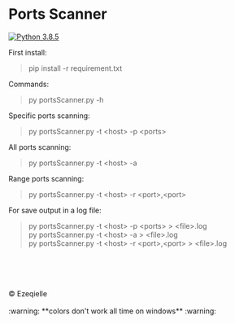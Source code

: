 # Ports Scanner

[![Python 3.8.5](https://img.shields.io/badge/python-3.8.5-blue.svg)](https://www.python.org/downloads/release/python-385/)

First install:
> pip install -r requirement.txt

Commands:
> py portsScanner.py -h

Specific ports scanning:
> py portsScanner.py -t \<host> -p \<ports>

All ports scanning:
> py portsScanner.py -t \<host> -a

Range ports scanning:
> py portsScanner.py -t \<host> -r \<port>,\<port>

For save output in a log file:
> py portsScanner.py -t \<host> -p \<ports> > \<file>.log </br>
> py portsScanner.py -t \<host> -a > \<file>.log </br>
> py portsScanner.py -t \<host> -r \<port>,\<port> > \<file>.log

</br>
</br>
</br>
</br>
© Ezeqielle
</br>
</br>
:warning: **colors don't work all time on windows** :warning:

